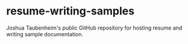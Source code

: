 # resume-writing-samples
Joshua Taubenheim's public GitHub repository for hosting resume and writing sample documentation.

